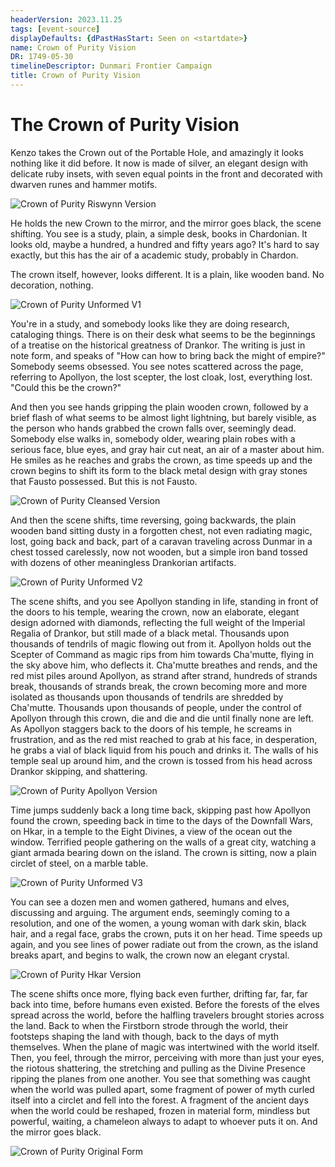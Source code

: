 ```yaml
---
headerVersion: 2023.11.25
tags: [event-source]
displayDefaults: {dPastHasStart: Seen on <startdate>}
name: Crown of Purity Vision
DR: 1749-05-30
timelineDescriptor: Dunmari Frontier Campaign
title: Crown of Purity Vision
---
```

# The Crown of Purity Vision

Kenzo takes the Crown out of the Portable Hole, and amazingly it looks nothing like it did before. It now is made of silver, an elegant design with delicate ruby insets, with seven equal points in the front and decorated with dwarven runes and hammer motifs. 

![Crown of Purity Riswynn Version](../../../assets/crown-of-purity-riswynn-version.jpg)

He holds the new Crown to the mirror, and the mirror goes black, the scene shifting. You see is a study, plain, a simple desk, books in Chardonian. It looks old, maybe a hundred, a hundred and fifty years ago? It's hard to say exactly, but this has the air of a academic study, probably in Chardon. 

The crown itself, however, looks different. It is a plain, like wooden band. No decoration, nothing. 

![Crown of Purity Unformed V1](../../../assets/crown-of-purity-unformed-v1.jpg)

You're in a study, and somebody looks like they are doing research, cataloging things. There is on their desk what seems to be the beginnings of a treatise on the historical greatness of Drankor. The writing is just in note form, and speaks of "How can how to bring back the might of empire?" Somebody seems obsessed. You see notes scattered across the page, referring to Apollyon, the lost scepter, the lost cloak, lost, everything lost. "Could this be the crown?"

And then you see hands gripping the plain wooden crown, followed by a brief flash of what seems to be almost light lightning, but barely visible, as the person who hands grabbed the crown falls over, seemingly dead. Somebody else walks in, somebody older, wearing plain robes with a serious face, blue eyes, and gray hair cut neat, an air of a master about him. He smiles as he reaches and grabs the crown, as time speeds up and the crown begins to shift its form to the black metal design with gray stones that Fausto possessed. But this is not Fausto. 

![Crown of Purity Cleansed Version](../../../assets/crown-of-purity-cleansed-version.jpg)

And then the scene shifts, time reversing, going backwards, the plain wooden band sitting dusty in a forgotten chest, not even radiating magic, lost, going back and back, part of a caravan traveling across Dunmar in a chest tossed carelessly, now not wooden, but a simple iron band tossed with dozens of other meaningless Drankorian artifacts. 

![Crown of Purity Unformed V2](../../../assets/crown-of-purity-unformed-v2.jpg)

The scene shifts, and you see Apollyon standing in life, standing in front of the doors to his temple, wearing the crown, now an elaborate, elegant design adorned with diamonds, reflecting the full weight of the Imperial Regalia of Drankor, but still made of a black metal. Thousands upon thousands of tendrils of magic flowing out from it. Apollyon holds out the Scepter of Command as magic rips from him towards Cha'mutte, flying in the sky above him, who deflects it. Cha'mutte breathes and rends, and the red mist piles around Apollyon, as strand after strand, hundreds of strands break, thousands of strands break, the crown becoming more and more isolated as thousands upon thousands of tendrils are shredded by Cha'mutte. Thousands upon thousands of people, under the control of Apollyon through this crown, die and die and die until finally none are left. As Apollyon staggers back to the doors of his temple, he screams in frustration, and as the red mist reached to grab at his face, in desperation, he grabs a vial of black liquid from his pouch and drinks it. The walls of his temple seal up around him, and the crown is tossed from his head across Drankor skipping, and shattering. 

![Crown of Purity Apollyon Version](../../../assets/crown-of-purity-apollyon-version.jpg)

Time jumps suddenly back a long time back, skipping past how Apollyon found the crown, speeding back in time to the days of the Downfall Wars, on Hkar, in a temple to the Eight Divines, a view of the ocean out the window. Terrified people gathering on the walls of a great city, watching a giant armada bearing down on the island. The crown is sitting, now a plain circlet of steel, on a marble table. 

![Crown of Purity Unformed V3](../../../assets/crown-of-purity-unformed-v3.jpg)

You can see a dozen men and women gathered, humans and elves, discussing and arguing. The argument ends, seemingly coming to a resolution, and one of the women, a young woman with dark skin, black hair, and a regal face, grabs the crown, puts it on her head. Time speeds up again, and you see lines of power radiate out from the crown, as the island breaks apart, and begins to walk, the crown now an elegant crystal.

![Crown of Purity Hkar Version](../../../assets/crown-of-purity-hkar-version.jpg)

The scene shifts once more, flying back even further, drifting far, far, far back into time, before humans even existed. Before the forests of the elves spread across the world, before the halfling travelers brought stories across the land. Back to when the Firstborn strode through the world, their footsteps shaping the land with though, back to the days of myth themselves. When the plane of magic was intertwined with the world itself. Then, you feel, through the mirror, perceiving with more than just your eyes, the riotous shattering, the stretching and pulling as the Divine Presence ripping the planes from one another. You see that something was caught when the world was pulled apart, some fragment of power of myth curled itself into a circlet and fell into the forest. A fragment of the ancient days when the world could be reshaped, frozen in material form, mindless but powerful, waiting, a chameleon always to adapt to whoever puts it on. And the mirror goes black.

![Crown of Purity Original Form](../../../assets/crown-of-purity-original-form.jpg)